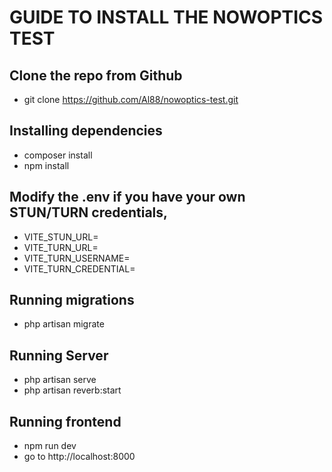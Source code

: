 # GUIDE TO INSTALL THE NOWOPTICS TEST

## Clone the repo from Github
- git clone https://github.com/Al88/nowoptics-test.git

## Installing dependencies

- composer install
- npm install

## Modify the .env if you have your own STUN/TURN credentials,

- VITE_STUN_URL=
- VITE_TURN_URL=
- VITE_TURN_USERNAME=
- VITE_TURN_CREDENTIAL=

## Running migrations
- php artisan migrate

## Running Server
- php artisan serve
- php artisan reverb:start


## Running frontend
- npm run dev
- go to http://localhost:8000





